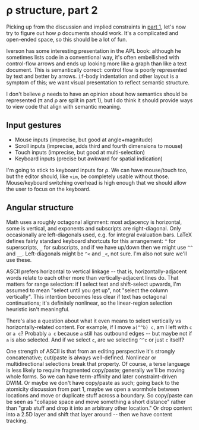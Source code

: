 # ρ structure, part 2
Picking up from the discussion and implied constraints in [part 1](rho-structure1.md), let's now try to figure out how ρ documents should work. It's a complicated and open-ended space, so this should be a lot of fun.

Iverson has some interesting presentation in the APL book: although he sometimes lists code in a conventional way, it's often embellished with control-flow arrows and ends up looking more like a graph than like a text document. This is semantically correct: control flow is poorly represented by text and better by arrows. `if`-body indentation and other layout is a symptom of this; we want visual presentation to reflect semantic structure.

I don't believe ρ needs to have an opinion about how semantics should be represented (π and ρ are split in part 1), but I do think it should provide ways to view code that align with semantic meaning.


## Input gestures
+ Mouse inputs (imprecise, but good at angle+magnitude)
+ Scroll inputs (imprecise, adds third and fourth dimensions to mouse)
+ Touch inputs (imprecise, but good at multi-selection)
+ Keyboard inputs (precise but awkward for spatial indication)

I'm going to stick to keyboard inputs for ρ. We can have mouse/touch too, but the editor should, like `vim`, be completely usable without those. Mouse/keyboard switching overhead is high enough that we should allow the user to focus on the keyboard.


## Angular structure
Math uses a roughly octagonal alignment: most adjacency is horizontal, some is vertical, and exponents and subscripts are right-diagonal. Only occasionally are left-diagonals used, e.g. for integral evaluation bars. LaTeX defines fairly standard keyboard shortcuts for this arrangement: `^` for superscripts, `_` for subscripts, and if we have up/down then we might use `^^` and `__`. Left-diagonals might be `^<` and `_<`, not sure. I'm also not sure we'll use these.

ASCII prefers horizontal to vertical linkage -- that is, horizontally-adjacent words relate to each other more than vertically-adjacent lines do. That matters for range selection: if I select text and shift-select upwards, I'm assumed to mean "select until you get up", not "select the column vertically". This intention becomes less clear if text has octagonal continuations; it's definitely nonlinear, so the linear-region selection heuristic isn't meaningful.

There's also a question about what it even means to select vertically vs horizontally-related content. For example, if I move `a(^^b) c`, am I left with `c` or `a c`? Probably `a c` because `a` still has outbound edges -- but maybe not if `a` is also selected. And if we select `c`, are we selecting `^^c` or just `c` itself?

One strength of ASCII is that from an editing perspective it's strongly concatenative; cut/paste is always well-defined. Nonlinear or multidirectional selections break that property. Of course, a terse language is less likely to require fragmented copy/paste; generally we'll be moving whole forms. So we can have term-affinity and later constraint-driven DWIM. Or maybe we don't have copy/paste as such; going back to the atomicity discussion from part 1, maybe we open a wormhole between locations and move or duplicate stuff across a boundary. So copy/paste can be seen as "collapse space and move something a short distance" rather than "grab stuff and drop it into an arbitrary other location." Or drop content into a 2.5D layer and shift that layer around -- then we have content tracking.
